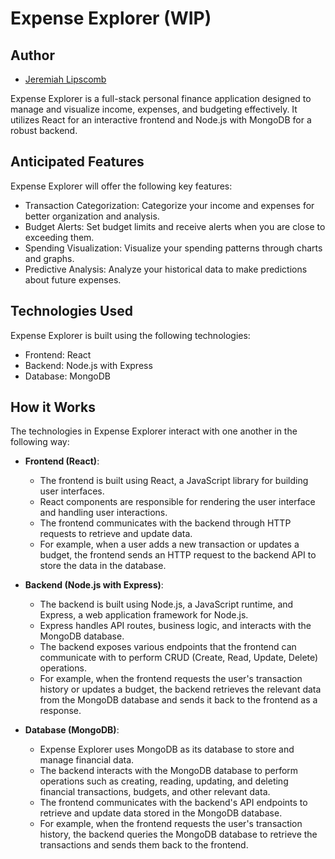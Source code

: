 # Expense Explorer (WIP)

## Author

- [Jeremiah Lipscomb](https://github.com/jlipscomb071)

Expense Explorer is a full-stack personal finance application designed to manage and visualize income, expenses, and budgeting effectively. It utilizes React for an interactive frontend and Node.js with MongoDB for a robust backend.

## Anticipated Features 

Expense Explorer will offer the following key features:

- Transaction Categorization: Categorize your income and expenses for better organization and analysis.
- Budget Alerts: Set budget limits and receive alerts when you are close to exceeding them.
- Spending Visualization: Visualize your spending patterns through charts and graphs.
- Predictive Analysis: Analyze your historical data to make predictions about future expenses.

## Technologies Used

Expense Explorer is built using the following technologies:

- Frontend: React
- Backend: Node.js with Express
- Database: MongoDB

## How it Works

The technologies in Expense Explorer interact with one another in the following way:

- **Frontend (React)**:
  - The frontend is built using React, a JavaScript library for building user interfaces.
  - React components are responsible for rendering the user interface and handling user interactions.
  - The frontend communicates with the backend through HTTP requests to retrieve and update data.
  - For example, when a user adds a new transaction or updates a budget, the frontend sends an HTTP request to the backend API to store the data in the database.

- **Backend (Node.js with Express)**:
  - The backend is built using Node.js, a JavaScript runtime, and Express, a web application framework for Node.js.
  - Express handles API routes, business logic, and interacts with the MongoDB database.
  - The backend exposes various endpoints that the frontend can communicate with to perform CRUD (Create, Read, Update, Delete) operations.
  - For example, when the frontend requests the user's transaction history or updates a budget, the backend retrieves the relevant data from the MongoDB database and sends it back to the frontend as a response.

- **Database (MongoDB)**:
  - Expense Explorer uses MongoDB as its database to store and manage financial data.
  - The backend interacts with the MongoDB database to perform operations such as creating, reading, updating, and deleting financial transactions, budgets, and other relevant data.
  - The frontend communicates with the backend's API endpoints to retrieve and update data stored in the MongoDB database.
  - For example, when the frontend requests the user's transaction history, the backend queries the MongoDB database to retrieve the transactions and sends them back to the frontend.
